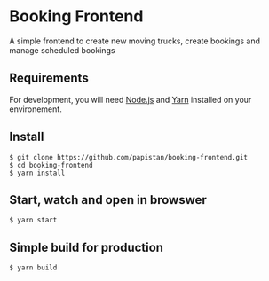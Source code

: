 # Booking Frontend
A simple frontend to create new moving trucks, create bookings and manage scheduled bookings

## Requirements

For development, you will need [Node.js](http://nodejs.org/) and [Yarn](https://yarnpkg.com/en/) installed on your environement.

## Install

    $ git clone https://github.com/papistan/booking-frontend.git
    $ cd booking-frontend
    $ yarn install

## Start, watch and open in browswer

    $ yarn start

## Simple build for production

    $ yarn build

